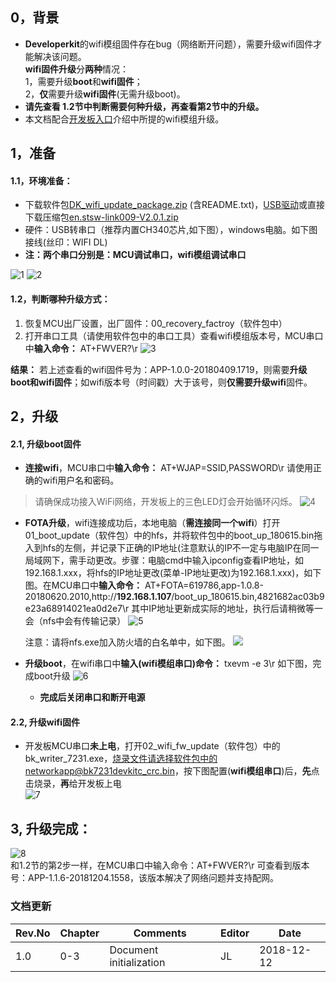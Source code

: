 ## 0，背景
* **Developerkit**的wifi模组固件存在bug（网络断开问题），需要升级wifi固件才能解决该问题。  
   **wifi固件升级**分**两种**情况：  
   1，需要升级**boot**和**wifi固件**；  
   2，**仅**需要升级**wifi固件**(无需升级boot)。  
* **请先查看 1.2节中判断需要何种升级，再查看第2节中的升级。**
* 本文档配合[开发板入口](https://github.com/alibaba/AliOS-Things/wiki/Developer-Kit-Tutorial)介绍中所提的wifi模组升级。
## 1，准备
#### 1.1，环境准备：
   * 下载软件包[DK_wifi_update_package.zip](https://aos-oss-cn-shanghai.oss-cn-shanghai.aliyuncs.com/aos/DK_wifi_update_package.zip) (含README.txt)，[USB驱动](https://www.st.com/en/development-tools/stsw-link009.html)或直接下载压缩包[en.stsw-link009-V2.0.1.zip](https://aos-oss-cn-shanghai.oss-cn-shanghai.aliyuncs.com/aos/en.stsw-link009-V2.0.1.zip) 
   * 硬件：USB转串口（推荐内置CH340芯片,如下图），windows电脑。如下图接线(丝印：WIFI DL)
   * **注：两个串口分别是：MCU调试串口，wifi模组调试串口**  
 
   ![1](https://img.alicdn.com/tfs/TB1FPlOxhjaK1RjSZFAXXbdLFXa-937-722.png) 
   ![2](https://img.alicdn.com/tfs/TB1xIXKMcbpK1RjSZFyXXX_qFXa-1417-1015.png)   
#### 1.2，判断哪种升级方式：
1. 恢复MCU出厂设置，出厂固件：00_recovery_factroy（软件包中）
2. 打开串口工具（请使用软件包中的串口工具）查看wifi模组版本号，MCU串口中**输入命令：** AT+FWVER?\r 
        ![3](https://img.alicdn.com/tfs/TB1LM80xhjaK1RjSZKzXXXVwXXa-827-444.png)  
 
**结果：** 若上述查看的wifi固件号为：APP-1.0.0-20180409.1719，则需要**升级boot和wifi固件**；如wifi版本号（时间戳）大于该号，则**仅需要升级wifi**固件。

## 2，升级
#### 2.1, 升级boot固件  

   * **连接wifi**，MCU串口中**输入命令：** AT+WJAP=SSID,PASSWORD\r 请使用正确的wifi用户名和密码。
> 请确保成功接入WiFi网络，开发板上的三色LED灯会开始循环闪烁。
       ![4](https://img.alicdn.com/tfs/TB1ppXxxjTpK1RjSZKPXXa3UpXa-816-517.png)
   * **FOTA升级**，wifi连接成功后，本地电脑（**需连接同一个wifi**）打开01_boot_update（软件包）中的hfs，并将软件包中的boot_up_180615.bin拖入到hfs的左侧，并记录下正确的IP地址(注意默认的IP不一定与电脑IP在同一局域网下，需手动更改。步骤：电脑cmd中输入ipconfig查看IP地址，如192.168.1.xxx，将hfs的IP地址更改(菜单-IP地址更改)为192.168.1.xxx)，如下图。在MCU串口中**输入命令：** AT+FOTA=619786,app-1.0.8-20180620.2010,http://**192.168.1.107**/boot_up_180615.bin,4821682ac03b9e23a68914021ea0d2e7\r   其中IP地址更新成实际的地址，执行后请稍微等一会（nfs中会有传输记录）
![5](https://img.alicdn.com/tfs/TB1zYxwxgDqK1RjSZSyXXaxEVXa-1749-647.png)   

     注意：请将nfs.exe加入防火墙的白名单中，如下图。
![](https://img.alicdn.com/tfs/TB1DnpBMmzqK1RjSZPxXXc4tVXa-876-578.png)   

 * **升级boot**，在wifi串口中**输入(wifi模组串口)命令：**  txevm -e 3\r  如下图，完成boot升级
  ![6](https://img.alicdn.com/tfs/TB1EBFCxXzqK1RjSZFCXXbbxVXa-537-722.png) 
	* **完成后关闭串口和断开电源**
#### 2.2, 升级wifi固件  

* 开发板MCU串口**未上电**，打开02_wifi_fw_update（软件包）中的bk_writer_7231.exe，烧录文件请选择软件包中的networkapp@bk7231devkitc_crc.bin，按下图配置(**wifi模组串口**)后，**先**点击烧录，**再**给开发板上电  
    ![7](https://img.alicdn.com/tfs/TB1HS8rxjDpK1RjSZFrXXa78VXa-1104-521.png)   
## 3, 升级完成：
![8](https://img.alicdn.com/tfs/TB1DF8Bxa6qK1RjSZFmXXX0PFXa-773-411.png)  
和1.2节的第2步一样，在MCU串口中输入命令：AT+FWVER?\r 可查看到版本号：APP-1.1.6-20181204.1558，该版本解决了网络问题并支持配网。  

### 文档更新

| Rev.No | Chapter | Comments | Editor | Date |
| --- | --- | -------- |  ---| --- |
| 1.0     | 0-3     |  Document initialization    | JL | 2018-12-12 |